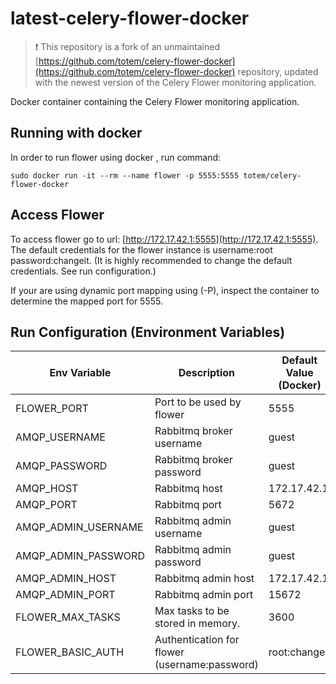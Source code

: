 # latest-celery-flower-docker

> :exclamation: This repository is a fork of an unmaintained [https://github.com/totem/celery-flower-docker](https://github.com/totem/celery-flower-docker) repository, updated with the newest version of the Celery Flower monitoring application.

Docker container containing the Celery Flower monitoring application.

## Running with docker

In order to run flower using  docker , run
command:

```
sudo docker run -it --rm --name flower -p 5555:5555 totem/celery-flower-docker
```

## Access Flower

To access flower go to url:  [http://172.17.42.1:5555](http://172.17.42.1:5555).
The default credentials for the flower instance is username:root  password:changeit.
(It is highly recommended to change the default credentials. See run configuration.)

If your are using dynamic port mapping using (-P), inspect the container to determine the mapped
port for 5555.

## Run Configuration (Environment Variables)
| Env Variable        | Description                                   | Default Value (Docker) |
| ------------------- | --------------------------------------------- | ---------------------- |
| FLOWER_PORT         | Port to be used by flower                     | 5555                   |
| AMQP_USERNAME       | Rabbitmq broker username                      | guest                  |
| AMQP_PASSWORD       | Rabbitmq broker password                      | guest                  |
| AMQP_HOST           | Rabbitmq host                                 | 172.17.42.1            |
| AMQP_PORT           | Rabbitmq port                                 | 5672                   |
| AMQP_ADMIN_USERNAME | Rabbitmq admin username                       | guest                  |
| AMQP_ADMIN_PASSWORD | Rabbitmq admin password                       | guest                  |
| AMQP_ADMIN_HOST     | Rabbitmq admin host                           | 172.17.42.1            |
| AMQP_ADMIN_PORT     | Rabbitmq admin port                           | 15672                  |
| FLOWER_MAX_TASKS    | Max tasks to be stored in memory.             | 3600                   |
| FLOWER_BASIC_AUTH   | Authentication for flower (username:password) | root:changeit          |
